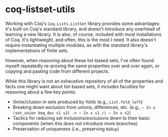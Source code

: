 coq-listset-utils
=======================

Working with Coq's `Coq.Lists.ListSet` library provides some
advantages: it's built on Coq's standard library, and doesn't
introduce any overhead of learning a new library. It is also, of
course, included with most installations of Coq. It's lightweight, and
often, this is the most I need. It also doesn't require instantiating
multiple modules, as with the standard library's implementations of
finite sets.

However, when reasoning about these list-based sets, I've often found
myself repeatedly re-proving the same properties over and over again,
or copying and pasting code from different projects.

While this library is not an exhaustive repository of all of the
properties and facts one might want about list-based sets, it includes
faculties for reasoning about a few key points:

- (In/ex)clusion in sets produced by folds (e.g., `List.fold_left`)
- Breaking down exclusion from unions, differences, etc. (e.g., `~ In
  x (set_union Xeq_dec s1 s2) -> ~ In x s1 /\ ~ In x s2`)
- Tactics for reducing set inclusions/exclusions down to their basic
  components (when this does not introduce more branches)
- Preservation of uniqueness (i.e., preserving `NoDup`)

